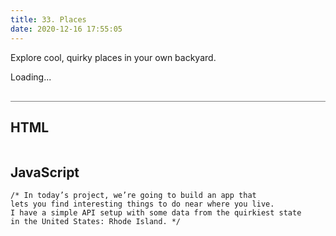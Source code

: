 ```yaml
---
title: 33. Places
date: 2020-12-16 17:55:05
---
```


<div class="output-container">

  <style type="text/css">
  .article-entry ul, .article-entry ol, .article-entry dl {
      margin-top: 0;
    }

    .category {
      margin-top: 10px;
    }

    .title {
      margin-top: 0;
      margin-bottom: 0;
      font-weight: 600;
      font-size: 20px;
    }

    .post-container {
      display: flex;
      flex-direction: row;
      margin: 20px 0;
    }

    @media screen and (max-width: 860px) {
      .post-container {
        flex-direction: column;
        margin: 20px auto;
        text-align: center;
      }
    }

    .info-container {
      margin-left: 40px;
    }

     @media screen and (max-width: 860px) {
      .info-container {
        margin-left: 0;
      }
    }

    .miniature-container {
      max-width: 380px;
    }

    .minature {
      height: auto;
      max-width: 100%;
    }
  </style>

  <p>Explore cool, quirky places in your own backyard.</p>
  <div id="app">Loading...</div>

  <script src="https://cdn.jsdelivr.net/npm/reefjs@7/dist/reef.js"></script>
  <script>
    var app = new Reef('#app', {
      data: {},
      template: function (props) {
        if (props.posts && props.posts.length) {
          let html = '<div class="container">' + props.posts.map(function (post) {
            return `<div class="post-container"><div class="miniature-container"><img class="minature" src="${post.img}" /></div><div class="info-container"><h2 class="title">${post.place}</h2><p>${post.description}</p><p><em>${post.location}</em></p><a href=${post.url} target="_blank">Read more</a></div></div>`;
          }).join('') + '</div>';
          return html;
        }
        let html = '<p>Unable to find any places right now.</p>'
        return html;
      }
    });
    const getPosts = function () {
      fetch('https://vanillajsacademy.com/api/places.json').then(function (response) {
        if (response.ok) {
          return response.json();
        }
        return Promise.reject(response);
      }).then(function (data) {
        app.data.posts = data;
      }).catch(function (error) {
        console.warn(error);
        app.data.posts = null;
      })
    }
    getPosts();
  </script>

</div>

<div class="html-container" style="border-top: .5px solid grey; margin-top: 30px;">

## HTML

```HTML

```

</div>
<div class="js-container">

## JavaScript

```JS
/* In today’s project, we’re going to build an app that
lets you find interesting things to do near where you live.
I have a simple API setup with some data from the quirkiest state
in the United States: Rhode Island. */



```

</div>
